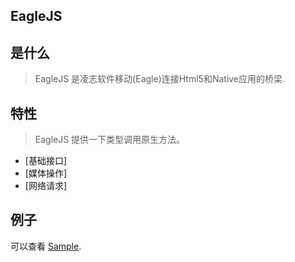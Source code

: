 ## EagleJS

## 是什么

> EagleJS 是凌志软件移动(Eagle)连接Html5和Native应用的桥梁.

## 特性

> EagleJS 提供一下类型调用原生方法。

  * [基础接口]
  * [媒体操作]
  * [网络请求]

## 例子

可以查看 [Sample](http://192.168.2.94:10080/yanghl/eaglebridge/blob/master/index.html).
